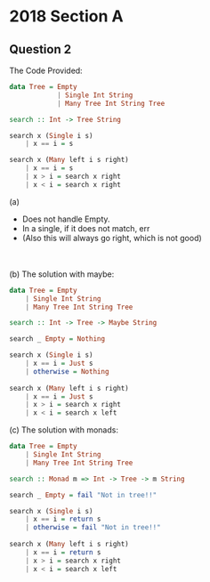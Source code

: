 # 2018 Section A 

## Question 2
The Code Provided:
```haskell
data Tree = Empty
            | Single Int String
            | Many Tree Int String Tree

search :: Int -> Tree String

search x (Single i s)
    | x == i = s

search x (Many left i s right)
    | x == i = s
    | x > i = search x right
    | x < i = search x right

```
(a)  
 - Does not handle Empty.
 - In a single, if it does not match, err
 - (Also this will always go right, which is not good)  
<br><br>

(b) The solution with maybe:
```haskell
data Tree = Empty
    | Single Int String
    | Many Tree Int String Tree

search :: Int -> Tree -> Maybe String

search _ Empty = Nothing

search x (Single i s)
    | x == i = Just s
    | otherwise = Nothing
    
search x (Many left i s right)
    | x == i = Just s
    | x > i = search x right
    | x < i = search x left
```

(c) The solution with monads:
```haskell
data Tree = Empty
    | Single Int String
    | Many Tree Int String Tree

search :: Monad m => Int -> Tree -> m String

search _ Empty = fail "Not in tree!!"

search x (Single i s)
    | x == i = return s
    | otherwise = fail "Not in tree!!"
    
search x (Many left i s right)
    | x == i = return s
    | x > i = search x right
    | x < i = search x left
```
